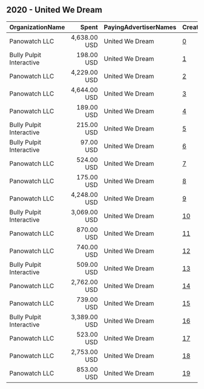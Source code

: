 ## 2020 - United We Dream 
|OrganizationName|Spent|PayingAdvertiserNames|CreativeUrls|Impressions|Genders|AgeBrackets|CountryCodes|BillingAddresses|CandidateBallotInformation|
|:---|---:|:---|:---|---:|:---|:---|:---|:---|:---|
|Panowatch  LLC|4,638.00 USD|United We Dream|[0](https://www.snap.com/political-ads/asset/dd8d7f0149e9151d0771bc8184888c1c254587ca4db8e80ef114523b0f212f13?mediaType=mp4)|413,906||18-34|united states|"8207 Taunton Pl,West Springfield,22152,US"|2020 Census|
|Bully Pulpit Interactive|198.00 USD|United We Dream|[1](https://www.snap.com/political-ads/asset/d6c7a3dc0347670a77a9efd60f2afe6b7e364c37cb1f22bf91b10b23f9f9f60c?mediaType=mp4)|83,409||39-|united states|"1445 New York Ave NW,Washington,20005,US"||
|Panowatch  LLC|4,229.00 USD|United We Dream|[2](https://www.snap.com/political-ads/asset/88384d9298a7a10ac631561b58908431a3588932180fa750980428482789aecf?mediaType=mp4)|420,163||18-34|united states|"8207 Taunton Pl,West Springfield,22152,US"|2020 Census|
|Panowatch  LLC|4,644.00 USD|United We Dream|[3](https://www.snap.com/political-ads/asset/c37534c039aaac901638d3b1d4ec4d5330540fa332429517c13de4cccf0e350d?mediaType=mp4)|414,466||18-34|united states|"8207 Taunton Pl,West Springfield,22152,US"|2020 Census|
|Panowatch  LLC|189.00 USD|United We Dream|[4](https://www.snap.com/political-ads/asset/c2251e64a74928440f9022c0f87d88e111bac8871dfcfaa62bf8bbc20414c614?mediaType=mp4)|90,225||18-34|united states|"8207 Taunton Pl,West Springfield,22152,US"|2020 Census|
|Bully Pulpit Interactive|215.00 USD|United We Dream|[5](https://www.snap.com/political-ads/asset/a24a59278fcae70a1555d602ec7d3a4b391c57f72b319d9b7f71bf157da62739?mediaType=jpg)|93,418||39-|united states|"1445 New York Ave NW,Washington,20005,US"||
|Bully Pulpit Interactive|97.00 USD|United We Dream|[6](https://www.snap.com/political-ads/asset/fd31924be44488df0973c4a3acd2988e09e0ab8088b1f49f668b75681d3e0077?mediaType=mp4)|43,551||39-|united states|"1445 New York Ave NW,Washington,20005,US"||
|Panowatch  LLC|524.00 USD|United We Dream|[7](https://www.snap.com/political-ads/asset/88384d9298a7a10ac631561b58908431a3588932180fa750980428482789aecf?mediaType=mp4)|47,123||18-34||"8207 Taunton Pl,West Springfield,22152,US"|2020 Census|
|Panowatch  LLC|175.00 USD|United We Dream|[8](https://www.snap.com/political-ads/asset/553cdb2e56f1d5c9c4eba26104cd3b99be38ff4d115d56f92535c7c0d6ccc5d5?mediaType=mp4)|79,369||18-34|united states|"8207 Taunton Pl,West Springfield,22152,US"|2020 Census|
|Panowatch  LLC|4,248.00 USD|United We Dream|[9](https://www.snap.com/political-ads/asset/0838fe00e00871fe2681480a1e764db014a78433eca144f20f68e6b45ad50aee?mediaType=mp4)|421,955||18-34|united states|"8207 Taunton Pl,West Springfield,22152,US"|2020 Census|
|Bully Pulpit Interactive|3,069.00 USD|United We Dream|[10](https://www.snap.com/political-ads/asset/85a161bef0e11c077659ece2ee8c75462b6195c9d23472c59a5c6464a2685d16?mediaType=mp4)|2,067,537||39-|united states|"1445 New York Ave NW,Washington,20005,US"||
|Panowatch  LLC|870.00 USD|United We Dream|[11](https://www.snap.com/political-ads/asset/c37534c039aaac901638d3b1d4ec4d5330540fa332429517c13de4cccf0e350d?mediaType=mp4)|77,432||18-34|united states|"8207 Taunton Pl,West Springfield,22152,US"|2020 Census|
|Panowatch  LLC|740.00 USD|United We Dream|[12](https://www.snap.com/political-ads/asset/0838fe00e00871fe2681480a1e764db014a78433eca144f20f68e6b45ad50aee?mediaType=mp4)|67,737||18-34||"8207 Taunton Pl,West Springfield,22152,US"|2020 Census|
|Bully Pulpit Interactive|509.00 USD|United We Dream|[13](https://www.snap.com/political-ads/asset/4f42adf76add645e244d9dc24e9e978dac7de326f547f8ba569e15b9a7c8b5a3?mediaType=jpg)|204,643||39-|united states|"1445 New York Ave NW,Washington,20005,US"||
|Panowatch  LLC|2,762.00 USD|United We Dream|[14](https://www.snap.com/political-ads/asset/0838fe00e00871fe2681480a1e764db014a78433eca144f20f68e6b45ad50aee?mediaType=mp4)|267,991||18-34|united states|"8207 Taunton Pl,West Springfield,22152,US"|2020 Census|
|Panowatch  LLC|739.00 USD|United We Dream|[15](https://www.snap.com/political-ads/asset/88384d9298a7a10ac631561b58908431a3588932180fa750980428482789aecf?mediaType=mp4)|67,701||18-34||"8207 Taunton Pl,West Springfield,22152,US"|2020 Census|
|Bully Pulpit Interactive|3,389.00 USD|United We Dream|[16](https://www.snap.com/political-ads/asset/9449ce12cae037abb8f8046380bbd24f32e2852b444564fedd1cdcc0106f1a8c?mediaType=mp4)|2,308,621||39-|united states|"1445 New York Ave NW,Washington,20005,US"||
|Panowatch  LLC|523.00 USD|United We Dream|[17](https://www.snap.com/political-ads/asset/0838fe00e00871fe2681480a1e764db014a78433eca144f20f68e6b45ad50aee?mediaType=mp4)|46,997||18-34||"8207 Taunton Pl,West Springfield,22152,US"|2020 Census|
|Panowatch  LLC|2,753.00 USD|United We Dream|[18](https://www.snap.com/political-ads/asset/88384d9298a7a10ac631561b58908431a3588932180fa750980428482789aecf?mediaType=mp4)|267,066||18-34|united states|"8207 Taunton Pl,West Springfield,22152,US"|2020 Census|
|Panowatch  LLC|853.00 USD|United We Dream|[19](https://www.snap.com/political-ads/asset/dd8d7f0149e9151d0771bc8184888c1c254587ca4db8e80ef114523b0f212f13?mediaType=mp4)|75,935||18-34|united states|"8207 Taunton Pl,West Springfield,22152,US"|2020 Census|

